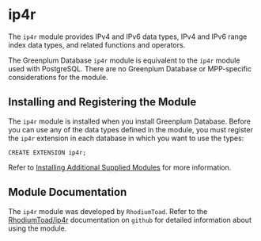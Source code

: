 # ip4r 

The `ip4r` module provides IPv4 and IPv6 data types, IPv4 and IPv6 range index data types, and related functions and operators.

The Greenplum Database `ip4r` module is equivalent to the `ip4r` module used with PostgreSQL. There are no Greenplum Database or MPP-specific considerations for the module.

## <a id="topic_reg"></a>Installing and Registering the Module 

The `ip4r` module is installed when you install Greenplum Database. Before you can use any of the data types defined in the module, you must register the `ip4r` extension in each database in which you want to use the types:

```
CREATE EXTENSION ip4r;
```

Refer to [Installing Additional Supplied Modules](../../install_guide/install_modules.html) for more information.

## <a id="topic_info"></a>Module Documentation 

The `ip4r` module was developed by `RhodiumToad`.  Refer to the [RhodiumToad/ip4r](https://github.com/RhodiumToad/ip4r) documentation on `github` for detailed information about using the module.


